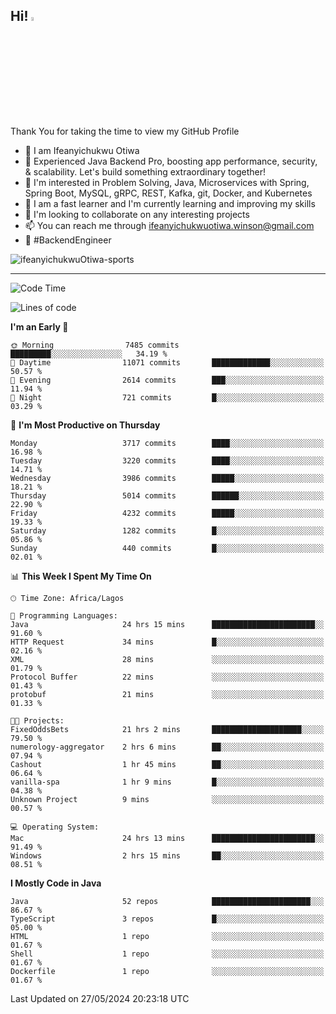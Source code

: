 <!-- BLOG-POST-LIST:START --><!-- BLOG-POST-LIST:END -->

## Hi! <img src="https://media.giphy.com/media/hvRJCLFzcasrR4ia7z/giphy.gif" width="4%"> 

Thank You for taking the time to view my GitHub Profile

- 👋 I am Ifeanyichukwu Otiwa
- 🚀 Experienced Java Backend Pro, boosting app performance, security, & scalability. Let's build something extraordinary together!
- 👀 I'm interested in Problem Solving, Java, Microservices with Spring, Spring Boot, MySQL, gRPC, REST, Kafka, git, Docker, and Kubernetes
- 🌱 I am a fast learner and I'm currently learning and improving my skills
- 💞️ I'm looking to collaborate on any interesting projects
- 📫 You can reach me through ifeanyichukwuotiwa.winson@gmail.com
- 🚀 #BackendEngineer

<p align="left" marginTop="10px"> <img src="https://komarev.com/ghpvc/?username=ifeanyichukwuOtiwa-sports&label=Profile%20views&color=0e75b6&style=for-the-badge" alt="ifeanyichukwuOtiwa-sports" /> </p>

***

<!--START_SECTION:waka-->
![Code Time](http://img.shields.io/badge/Code%20Time-2%2C567%20hrs%2045%20mins-blue)

![Lines of code](https://img.shields.io/badge/From%20Hello%20World%20I%27ve%20Written-5.5%20million%20lines%20of%20code-blue)

**I'm an Early 🐤** 

```text
🌞 Morning                7485 commits        █████████░░░░░░░░░░░░░░░░   34.19 % 
🌆 Daytime                11071 commits       █████████████░░░░░░░░░░░░   50.57 % 
🌃 Evening                2614 commits        ███░░░░░░░░░░░░░░░░░░░░░░   11.94 % 
🌙 Night                  721 commits         █░░░░░░░░░░░░░░░░░░░░░░░░   03.29 % 
```
📅 **I'm Most Productive on Thursday** 

```text
Monday                   3717 commits        ████░░░░░░░░░░░░░░░░░░░░░   16.98 % 
Tuesday                  3220 commits        ████░░░░░░░░░░░░░░░░░░░░░   14.71 % 
Wednesday                3986 commits        █████░░░░░░░░░░░░░░░░░░░░   18.21 % 
Thursday                 5014 commits        ██████░░░░░░░░░░░░░░░░░░░   22.90 % 
Friday                   4232 commits        █████░░░░░░░░░░░░░░░░░░░░   19.33 % 
Saturday                 1282 commits        █░░░░░░░░░░░░░░░░░░░░░░░░   05.86 % 
Sunday                   440 commits         █░░░░░░░░░░░░░░░░░░░░░░░░   02.01 % 
```


📊 **This Week I Spent My Time On** 

```text
🕑︎ Time Zone: Africa/Lagos

💬 Programming Languages: 
Java                     24 hrs 15 mins      ███████████████████████░░   91.60 % 
HTTP Request             34 mins             █░░░░░░░░░░░░░░░░░░░░░░░░   02.16 % 
XML                      28 mins             ░░░░░░░░░░░░░░░░░░░░░░░░░   01.79 % 
Protocol Buffer          22 mins             ░░░░░░░░░░░░░░░░░░░░░░░░░   01.43 % 
protobuf                 21 mins             ░░░░░░░░░░░░░░░░░░░░░░░░░   01.33 % 

🐱‍💻 Projects: 
FixedOddsBets            21 hrs 2 mins       ████████████████████░░░░░   79.50 % 
numerology-aggregator    2 hrs 6 mins        ██░░░░░░░░░░░░░░░░░░░░░░░   07.94 % 
Cashout                  1 hr 45 mins        ██░░░░░░░░░░░░░░░░░░░░░░░   06.64 % 
vanilla-spa              1 hr 9 mins         █░░░░░░░░░░░░░░░░░░░░░░░░   04.38 % 
Unknown Project          9 mins              ░░░░░░░░░░░░░░░░░░░░░░░░░   00.57 % 

💻 Operating System: 
Mac                      24 hrs 13 mins      ███████████████████████░░   91.49 % 
Windows                  2 hrs 15 mins       ██░░░░░░░░░░░░░░░░░░░░░░░   08.51 % 
```

**I Mostly Code in Java** 

```text
Java                     52 repos            ██████████████████████░░░   86.67 % 
TypeScript               3 repos             █░░░░░░░░░░░░░░░░░░░░░░░░   05.00 % 
HTML                     1 repo              ░░░░░░░░░░░░░░░░░░░░░░░░░   01.67 % 
Shell                    1 repo              ░░░░░░░░░░░░░░░░░░░░░░░░░   01.67 % 
Dockerfile               1 repo              ░░░░░░░░░░░░░░░░░░░░░░░░░   01.67 % 
```




 Last Updated on 27/05/2024 20:23:18 UTC
<!--END_SECTION:waka-->

<!--
<p align="center">
![trophy](https://github-profile-trophy.vercel.app/?username=ifeanyichukwuOtiwa-sports&theme=onedark) (https://github.com/ryo-ma/github-profile-trophy)
</p>
-->

<!---
ifeanyi-otiwa/ifeanyi-otiwa is a ✨ special ✨ repository because its `README.md` (this file) appears on your GitHub profile.
You can click the Preview link to take a look at your changes.
--->
